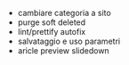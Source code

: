 - cambiare categoria a sito
- purge soft deleted
- lint/prettify autofix
- salvataggio e uso parametri
- aricle preview slidedown
